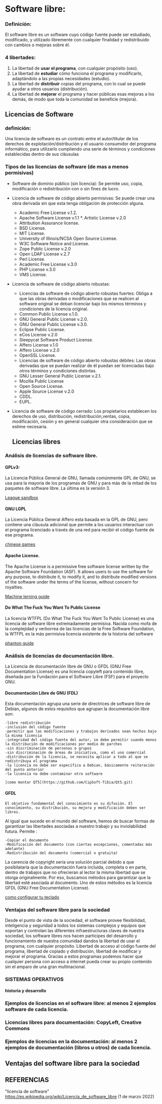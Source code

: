 # Software libre: 
   
### Definición:

El software libre es un software cuyo código fuente puede ser estudiado, modificado, y utilizado libremente con cualquier finalidad y redistribuido con cambios o mejoras sobre él.

### 4 libertades: 

1. 	La libertad de **usar el programa**, con cualquier propósito (uso).
2. 	La libertad de **estudiar** cómo funciona el programa y modificarlo, adaptándolo a las propias necesidades (estudio).
3. 	La libertad de **distribuir** copias del programa, con lo cual se puede ayudar a otros usuarios (distribución).
4. 	La libertad de **mejorar** el programa y hacer públicas esas mejoras a los demás, de modo que toda la comunidad se beneficie (mejora). 

## Licencias de Software
      
 ### definición:
 
 Una licencia de software es un contrato entre el autor/titular de los derechos de explotación/distribución y el usuario consumidor del programa informático, para utilizarlo cumpliendo una serie de términos y condiciones establecidas dentro de sus cláusulas
        
 ### Tipos de las licencias de software (de mas a menos permisivas)
 
* Software de dominio público (sin licencia): Se permite uso, copia, modificación o redistribución con o sin fines de lucro. 

* Licencia de software de código abierto permisivas: Se puede crear una obra derivada sin que esta tenga obligación de protección alguna.
 
 
    * Academic Free License v.1.2.
    * Apache Software License v.1.1
    *. Artistic License v.2.0
    * Attribution Assurance license.
    * BSD License.
    * MIT License.
    * University of Illinois/NCSA Open Source License.
    * W3C Software Notice and License.
    * Zope Public License v.2.0
    * Open LDAP License v.2.7
    * Perl License.
    * Academic Free License v.3.0
    * PHP License v.3.0
    * VMS License.
    
* Licencia de software de código abierto robustas:

   - Licencias de software de código abierto robustas fuertes: Obliga a que las obras derivadas o modificaciones que se realicen al software original se deban licenciar bajo los mismos términos y condiciones de la licencia original. 
    
    
    * Common Public License v.1.0.
    * GNU General Public License v.2.0.
    * GNU General Public License v.3.0.
    * Eclipse Public License.
    * eCos License v.2.0
    * Sleepycat Software Product License.
    * Affero License v.1.0
    * Affero License v.2.0
    * OpenSSL License.
     
     
   - Licencias de software de código abierto robustas débiles: Las obras derivadas que se puedan realizar de él puedan ser licenciadas bajo otros términos y condiciones distintas.
    
    
    * GNU Lesser General Public License v.2.1.
    * Mozilla Public License
    * Open Source License.
    * Apple Source License v.2.0
    * CDDL.
    * EUPL.
     
* Licencia de software de código cerrado: Los propietarios establecen los derechos de uso, distribución, redistribución,ventas, copia, modificación, cesión y en general cualquier otra consideración que se estime necesaria. 
 
  ## Licencias libres
       
### Análisis de licencias de software libre.

#### GPLv3: 

La Licencia Pública General de GNU, llamada comúnmente GPL de GNU, se usa para la mayoría de los programas de GNU y para más de la mitad de los paquetes de software libre. La última es la versión 3. 

[League sandbox](https://github.com/LeagueSandbox/GameServer.git)

#### GNU LGPL

La Licencia Pública General Affero esta basada en la GPL de GNU, pero contiene una cláusula adicional que permite a los usuarios interactuar con el programa licenciado a través de una red para recibir el código fuente de ese programa.

[chinese games](https://github.com/rwv/chinese-dos-games.git)

#### Apache License.

The Apache License is a permissive free software license written by the Apache Software Foundation (ASF). It allows users to use the software for any purpose, to distribute it, to modify it, and to distribute modified versions of the software under the terms of the license, without concern for royalties.

[Machine lerning guide](https://github.com/tensorflow/tensorflow.git)

#### Do What The Fuck You Want To Public License

La licencia WTFPL (Do What The Fuck You Want To Public License) es una licencia de software libre extremadamente permisiva. Nacida como mofa de la complejidad y verborrea de las licencias de la Free Software Foundation, la WTFPL es la más permisiva licencia existente de la historia del software

[phanton guide](https://github.com/satwikkansal/wtfpython.git)

### Análisis de licencias de documentación libre.

La Licencia de documentación libre de GNU o GFDL (GNU Free Documentation License) es una licencia copyleft para contenido libre, diseñada por la Fundación para el Software Libre (FSF) para el proyecto GNU.

#### Documentación Libre de GNU (FDL)

Esta documentación agrupa una serie de directrices de software libre de Debian, algunos de estos requisitos que agrupan la documentación libre son:

    -libre redistribución
    -inclusión del código fuente
    -permitir que las modificaciones y trabajos derivados sean hechos bajo la misma licencia
    -integridad del código fuente del autor, se debe permitir cuando menos la distribución de modificaciones por medio de parches
    -sin discriminación de personas o grupos
    -sin discriminación de áreas de iniciativa, como el uso comercial
    -distribución de la licencia, se necesita aplicar a todo al que se redistribuya el programa
    -la licencia no debe ser específica a Debian, básicamente reiteración del punto anterior
    -la licencia no debe contaminar otro software
    
    [como montar QT5](https://github.com/CipSoft-Tibia/Qt5.git)
    
   #### GFDL
    
    El objetivo fundamental del conocimiento es su difusión. El conocimiento, su distribución, su mejora y modificación deben ser libres.
Al igual que sucede en el mundo del software, hemos de buscar formas de garantizar las libertades asociadas a nuestro trabajo y su inviolabilidad futura. Permite :

    -Copiar el documento
    -Modificación del documento (con ciertas excepciones, comentadas más adelante)
    -Redistribución del documento (comercial o gratuita)

La carencia de copyright sería una solución parcial debido a que posibilataría que la documentación fuera incluida, completa o en parte, dentro de trabajos que no ofrecieran al lector la misma libertad que se otorga originalmente. Por eso, buscamos métodos para garantizar que la libertad esté asociada al documento. Uno de estos métodos es la licencia GFDL (GNU Free Documentation License). 

[como configurar tu teclado](https://github.com/Romanio0089/WHID-Cactus-Flash-Guide.git)

### Ventajas del software libre para la sociedad

Desde el punto de vista de la sociedad, el software provee flexibilidad, inteligencia y seguridad a todos los sistemas complejos y equipos que soportan y controlan las diferentes infraestructuras claves de nuestra sociedad, los software libres nos hacen participes del desarrollo y funcionamiento de nuestra comunidad dandos la libertad de usar el programa, con cualquier propósito. Libertad de acceso al código fuente del programa, libertad de copiado y distribución, libertad de modificar y mejorar el programa. Gracias a estos programas podemos hacer que cualquier persona con acceso a internet pueda crear su propio contenido sin el amparo de una gran multinacional.

### SISTEMAS OPERATIVOS

#### historia y desarrollo 

### Ejemplos de licencias en el software libre: al menos 2 ejemplos software de cada licencia.
###  Licencias libres para documentación: CopyLeft, Creative Commons
### Ejemplos de licencias en la documentación: al menos 2 ejemplos de documentación (libros u otros) de cada licencia.
## Ventajas del software libre para la sociedad
## REFERENCIAS

"licencia de software" https://es.wikipedia.org/wiki/Licencia_de_software_libre (1 de marzo 2022)


